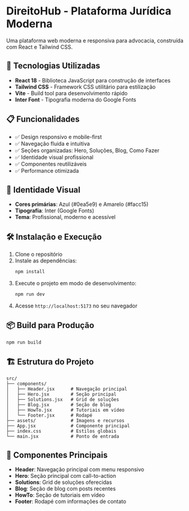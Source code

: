 # DireitoHub - Plataforma Jurídica Moderna

Uma plataforma web moderna e responsiva para advocacia, construída com React e Tailwind CSS.

## 🚀 Tecnologias Utilizadas

- **React 18** - Biblioteca JavaScript para construção de interfaces
- **Tailwind CSS** - Framework CSS utilitário para estilização
- **Vite** - Build tool para desenvolvimento rápido
- **Inter Font** - Tipografia moderna do Google Fonts

## 📋 Funcionalidades

- ✅ Design responsivo e mobile-first
- ✅ Navegação fluida e intuitiva
- ✅ Seções organizadas: Hero, Soluções, Blog, Como Fazer
- ✅ Identidade visual profissional
- ✅ Componentes reutilizáveis
- ✅ Performance otimizada

## 🎨 Identidade Visual

- **Cores primárias**: Azul (#0ea5e9) e Amarelo (#facc15)
- **Tipografia**: Inter (Google Fonts)
- **Tema**: Profissional, moderno e acessível

## 🛠️ Instalação e Execução

1. Clone o repositório
2. Instale as dependências:
   ```bash
   npm install
   ```
3. Execute o projeto em modo de desenvolvimento:
   ```bash
   npm run dev
   ```
4. Acesse `http://localhost:5173` no seu navegador

## 📦 Build para Produção

```bash
npm run build
```

## 🏗️ Estrutura do Projeto

```
src/
├── components/
│   ├── Header.jsx      # Navegação principal
│   ├── Hero.jsx        # Seção principal
│   ├── Solutions.jsx   # Grid de soluções
│   ├── Blog.jsx        # Seção de blog
│   ├── HowTo.jsx       # Tutoriais em vídeo
│   └── Footer.jsx      # Rodapé
├── assets/             # Imagens e recursos
├── App.jsx             # Componente principal
├── index.css           # Estilos globais
└── main.jsx            # Ponto de entrada
```

## 🎯 Componentes Principais

- **Header**: Navegação principal com menu responsivo
- **Hero**: Seção principal com call-to-action
- **Solutions**: Grid de soluções oferecidas
- **Blog**: Seção de blog com posts recentes
- **HowTo**: Seção de tutoriais em vídeo
- **Footer**: Rodapé com informações de contato

